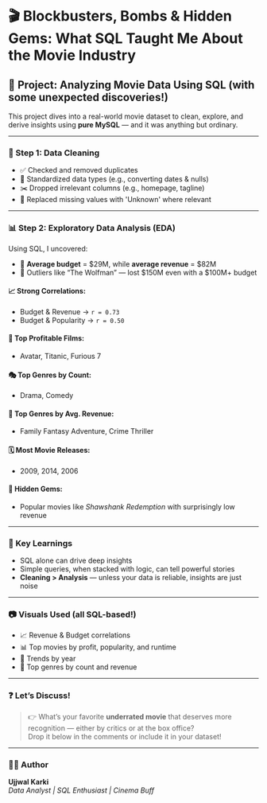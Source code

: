 # 🎬 Blockbusters, Bombs & Hidden Gems: What SQL Taught Me About the Movie Industry

## 📁 Project: Analyzing Movie Data Using SQL (with some unexpected discoveries!)

This project dives into a real-world movie dataset to clean, explore, and derive insights using **pure MySQL** — and it was anything but ordinary.

---

### 🔧 Step 1: Data Cleaning

- ✅ Checked and removed duplicates  
- 🔄 Standardized data types (e.g., converting dates & nulls)  
- ✂️ Dropped irrelevant columns (e.g., homepage, tagline)  
- 📌 Replaced missing values with 'Unknown' where relevant  

---

### 📊 Step 2: Exploratory Data Analysis (EDA)

Using SQL, I uncovered:

- 🎥 **Average budget** = $29M, while **average revenue** = $82M  
- 🧨 Outliers like “The Wolfman” — lost $150M even with a $100M+ budget  

#### 📈 Strong Correlations:
- Budget & Revenue → `r = 0.73`  
- Budget & Popularity → `r = 0.50`  

#### 🍿 Top Profitable Films:
- Avatar, Titanic, Furious 7

#### 🎭 Top Genres by Count:
- Drama, Comedy

#### 💸 Top Genres by Avg. Revenue:
- Family Fantasy Adventure, Crime Thriller

#### 🗓️ Most Movie Releases:
- 2009, 2014, 2006

#### 👑 Hidden Gems:
- Popular movies like *Shawshank Redemption* with surprisingly low revenue

---

### 🧠 Key Learnings

- SQL alone can drive deep insights  
- Simple queries, when stacked with logic, can tell powerful stories  
- **Cleaning > Analysis** — unless your data is reliable, insights are just noise  

---

### 📷 Visuals Used (all SQL-based!)

- 📈 Revenue & Budget correlations  
- 📊 Top movies by profit, popularity, and runtime  
- 📅 Trends by year  
- 🍿 Top genres by count and revenue  

---

### ❓ Let’s Discuss!

> 👉 What’s your favorite **underrated movie** that deserves more recognition — either by critics or at the box office?  
> Drop it below in the comments or include it in your dataset!

---

### 👨‍💻 Author

**Ujjwal Karki**  
*Data Analyst | SQL Enthusiast | Cinema Buff*
